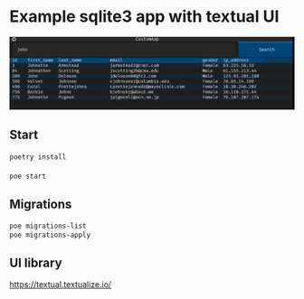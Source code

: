 # Example sqlite3 app with textual UI

![screenshot](data/screenshot.png)

## Start

```sh
poetry install

poe start
```

## Migrations

```
poe migrations-list
poe migrations-apply
```

## UI library

https://textual.textualize.io/
